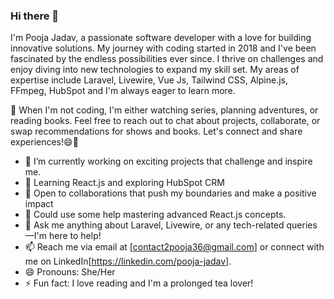 ### Hi there 👋

I'm Pooja Jadav, a passionate software developer with a love for building innovative solutions. My journey with coding started in 2018 and I've been fascinated by the endless possibilities ever since. I thrive on challenges and enjoy diving into new technologies to expand my skill set. My areas of expertise include Laravel, Livewire, Vue Js, Tailwind CSS, Alpine.js, FFmpeg, HubSpot and I'm always eager to learn more.

💃 When I'm not coding, I'm either watching series, planning adventures, or reading books. Feel free to reach out to chat about projects, collaborate, or swap recommendations for shows and books. Let's connect and share experiences!😄🌟

- 🔭 I’m currently working on exciting projects that challenge and inspire me.
- 🌱 Learning React.js and exploring HubSpot CRM
- 👯 Open to collaborations that push my boundaries and make a positive impact
- 🤔 Could use some help mastering advanced React.js concepts.
- 💬 Ask me anything about Laravel, Livewire, or any tech-related queries—I'm here to help!
- 📫 Reach me via email at [contact2pooja36@gmail.com] or connect with me on LinkedIn[https://linkedin.com/pooja-jadav].
- 😄 Pronouns: She/Her
- ⚡ Fun fact: I love reading and I'm a prolonged tea lover!
